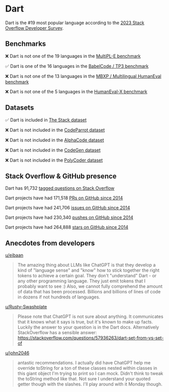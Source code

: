 # Dart

Dart is the #19 most popular language according to the [2023 Stack Overflow Developer Survey](https://survey.stackoverflow.co/2023/#section-most-popular-technologies-programming-scripting-and-markup-languages).

## Benchmarks

❌ Dart is not one of the 19 languages in the [MultiPL-E benchmark](https://blog.pearai.dev/an-introduction-to-code-llm-benchmarks-for-software-engineers/#:~:text=couple%20notable%20mentions-,4.%20MultiPL%2DE,-Creator%3A%20Northeastern)

✅ Dart is one of the 16 languages in the [BabelCode / TP3 benchmark](https://blog.pearai.dev/an-introduction-to-code-llm-benchmarks-for-software-engineers/#:~:text=amazon%2Dscience/mxeval-,12.%20BabelCode%20/%20TP3,-Creator%3A%20Google)

❌ Dart is not one of the 13 languages in the [MBXP / Multilingual HumanEval benchmark](https://blog.pearai.dev/an-introduction-to-code-llm-benchmarks-for-software-engineers/#:~:text=11.%20MBXP%20/%20Multilingual%20HumanEval)

❌ Dart is not one of the 5 languages in the [HumanEval-X benchmark](https://blog.pearai.dev/an-introduction-to-code-llm-benchmarks-for-software-engineers/#:~:text=Some%20multilingual%C2%A0benchmarks-,10.%20HumanEval%2DX,-Creator%3A%20Tsinghua)

## Datasets

✅ Dart is included in [The Stack dataset](https://arxiv.org/abs/2211.15533)

❌ Dart is not included in the [CodeParrot dataset](https://huggingface.co/datasets/codeparrot/github-code)

❌ Dart is not included in the [AlphaCode dataset](https://arxiv.org/abs/2203.07814)

❌ Dart is not included in the [CodeGen dataset](https://arxiv.org/abs/2203.13474)

❌ Dart is not included in the [PolyCoder dataset](https://arxiv.org/abs/2202.13169)

## Stack Overflow & GitHub presence

Dart has 91,732 [tagged questions on Stack Overflow](https://stackoverflow.com/tags)

Dart projects have had 171,518 [PRs on GitHub since 2014](https://madnight.github.io/githut/#/pull_requests/2023/3)

Dart projects have had 241,706 [issues on GitHub since 2014](https://madnight.github.io/githut/#/issues/2023/3)

Dart projects have had 230,340 [pushes on GitHub since 2014](https://madnight.github.io/githut/#/pushes/2023/3)

Dart projects have had 264,888 [stars on GitHub since 2014](https://madnight.github.io/githut/#/stars/2023/3)

## Anecdotes from developers

[u/eibaan](https://www.reddit.com/r/dartlang/comments/142fbkc/comment/jnoc1ph/?utm_source=share&utm_medium=web2x&context=3)
> The amazing thing about LLMs like ChatGPT is that they develop a kind of "language sense" and "know" how to stick together the right tokens to achieve a certain goal. They don't "understand" Dart - or any other programming language. They just emit tokens that I probably want to see :) Also, we cannot fully comprehend the amount of data that has been processed. Billions and billions of lines of code in dozens if not hundreds of languages.

[u/Rusty-Swashplate](https://www.reddit.com/r/dartlang/comments/10yiu7d/comment/j7yflw0/?utm_source=share&utm_medium=web2x&context=3)
> Please note that ChatGPT is not sure about anything. It communicates that it knows what it says is true, but it's known to make up facts. Luckily the answer to your question is in the Dart docs. Alternatively StackOverflow has a sensible answer: https://stackoverflow.com/questions/57936263/dart-set-from-vs-set-of

[u/john2046](https://www.reddit.com/r/dartlang/comments/1390c2j/comment/jj0spnc/?utm_source=share&utm_medium=web2x&context=3)
> antastic recommendations. I actually did have ChatGPT help me override toString for a ton of these classes nested within classes in this giant object I'm trying to print so I can mock. Didn't think to tweak the toString method like that. Not sure I understand your quoted getter though with the slashes. I'll play around with it Monday though.